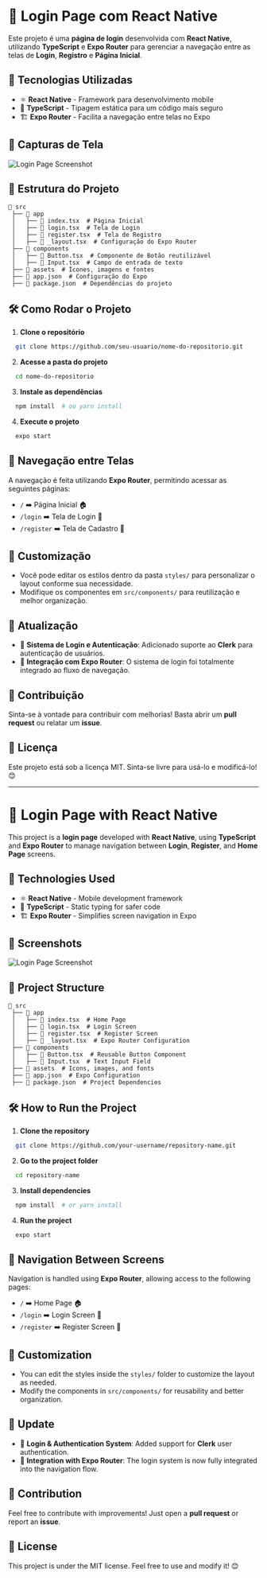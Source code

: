 # 🔐 Login Page com React Native

Este projeto é uma **página de login** desenvolvida com **React Native**, utilizando **TypeScript** e **Expo Router** para gerenciar a navegação entre as telas de **Login**, **Registro** e **Página Inicial**.

## 🚀 Tecnologias Utilizadas

- ⚛️ **React Native** - Framework para desenvolvimento mobile
- 💙 **TypeScript** - Tipagem estática para um código mais seguro
- 🏗️ **Expo Router** - Facilita a navegação entre telas no Expo

## 📸 Capturas de Tela

![Login Page Screenshot](image.png)

## 📂 Estrutura do Projeto

```
📂 src
 ├── 📂 app
 │   ├── 📜 index.tsx  # Página Inicial
 │   ├── 📜 login.tsx  # Tela de Login
 │   ├── 📜 register.tsx  # Tela de Registro
 │   ├── 📜 _layout.tsx  # Configuração do Expo Router
 ├── 📂 components
 │   ├── 📜 Button.tsx  # Componente de Botão reutilizável
 │   ├── 📜 Input.tsx  # Campo de entrada de texto
 ├── 📂 assets  # Ícones, imagens e fontes
 ├── 📜 app.json  # Configuração do Expo
 ├── 📜 package.json  # Dependências do projeto
```

## 🛠️ Como Rodar o Projeto

1. **Clone o repositório**
```sh
  git clone https://github.com/seu-usuario/nome-do-repositorio.git
```
2. **Acesse a pasta do projeto**
```sh
  cd nome-do-repositorio
```
3. **Instale as dependências**
```sh
  npm install  # ou yarn install
```
4. **Execute o projeto**
```sh
  expo start
```

## 🔄 Navegação entre Telas

A navegação é feita utilizando **Expo Router**, permitindo acessar as seguintes páginas:
- `/` ➡️ Página Inicial 🏠
- `/login` ➡️ Tela de Login 🔑
- `/register` ➡️ Tela de Cadastro 📝

## 🎨 Customização

- Você pode editar os estilos dentro da pasta `styles/` para personalizar o layout conforme sua necessidade.
- Modifique os componentes em `src/components/` para reutilização e melhor organização.

## 🔄 Atualização

- 🔑 **Sistema de Login e Autenticação**: Adicionado suporte ao **Clerk** para autenticação de usuários.
- 📱 **Integração com Expo Router**: O sistema de login foi totalmente integrado ao fluxo de navegação.

## 🤝 Contribuição

Sinta-se à vontade para contribuir com melhorias! Basta abrir um **pull request** ou relatar um **issue**.

## 📄 Licença

Este projeto está sob a licença MIT. Sinta-se livre para usá-lo e modificá-lo! 😊

---

# 🔐 Login Page with React Native

This project is a **login page** developed with **React Native**, using **TypeScript** and **Expo Router** to manage navigation between **Login**, **Register**, and **Home Page** screens.

## 🚀 Technologies Used

- ⚛️ **React Native** - Mobile development framework
- 💙 **TypeScript** - Static typing for safer code
- 🏗️ **Expo Router** - Simplifies screen navigation in Expo

## 📸 Screenshots

![Login Page Screenshot](image.png)

## 📂 Project Structure

```
📂 src
 ├── 📂 app
 │   ├── 📜 index.tsx  # Home Page
 │   ├── 📜 login.tsx  # Login Screen
 │   ├── 📜 register.tsx  # Register Screen
 │   ├── 📜 _layout.tsx  # Expo Router Configuration
 ├── 📂 components
 │   ├── 📜 Button.tsx  # Reusable Button Component
 │   ├── 📜 Input.tsx  # Text Input Field
 ├── 📂 assets  # Icons, images, and fonts
 ├── 📜 app.json  # Expo Configuration
 ├── 📜 package.json  # Project Dependencies
```

## 🛠️ How to Run the Project

1. **Clone the repository**
```sh
  git clone https://github.com/your-username/repository-name.git
```
2. **Go to the project folder**
```sh
  cd repository-name
```
3. **Install dependencies**
```sh
  npm install  # or yarn install
```
4. **Run the project**
```sh
  expo start
```

## 🔄 Navigation Between Screens

Navigation is handled using **Expo Router**, allowing access to the following pages:
- `/` ➡️ Home Page 🏠
- `/login` ➡️ Login Screen 🔑
- `/register` ➡️ Register Screen 📝

## 🎨 Customization

- You can edit the styles inside the `styles/` folder to customize the layout as needed.
- Modify the components in `src/components/` for reusability and better organization.

## 🔄 Update

- 🔑 **Login & Authentication System**: Added support for **Clerk** user authentication.
- 📱 **Integration with Expo Router**: The login system is now fully integrated into the navigation flow.

## 🤝 Contribution

Feel free to contribute with improvements! Just open a **pull request** or report an **issue**.

## 📄 License

This project is under the MIT license. Feel free to use and modify it! 😊

